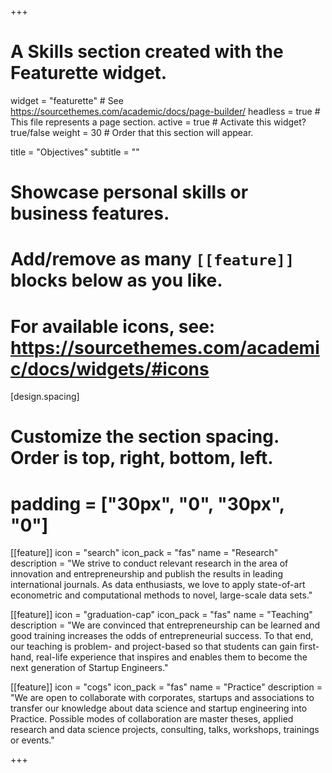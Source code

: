 +++
# A Skills section created with the Featurette widget.
widget = "featurette"  # See https://sourcethemes.com/academic/docs/page-builder/
headless = true  # This file represents a page section.
active = true  # Activate this widget? true/false
weight = 30  # Order that this section will appear.

title = "Objectives"
subtitle = ""

# Showcase personal skills or business features.
# 
# Add/remove as many `[[feature]]` blocks below as you like.
# 
# For available icons, see: https://sourcethemes.com/academic/docs/widgets/#icons



[design.spacing]
  # Customize the section spacing. Order is top, right, bottom, left.
  # padding = ["30px", "0", "30px", "0"]



[[feature]]
  icon = "search"
  icon_pack = "fas"
  name = "Research"
  description = "We strive to conduct relevant research in the area of innovation and entrepreneurship and publish the results in leading international journals. As data enthusiasts, we love to apply state-of-art econometric and computational methods to novel, large-scale data sets."
  
[[feature]]
  icon = "graduation-cap"
  icon_pack = "fas"
  name = "Teaching"
  description = "We are convinced that entrepreneurship can be learned and good training increases the odds of entrepreneurial success. To that end, our teaching is problem- and project-based so that students can gain first-hand, real-life experience that inspires and enables them to become the next generation of Startup Engineers."  
  
[[feature]]
  icon = "cogs"
  icon_pack = "fas"
  name = "Practice"
  description = "We are open to collaborate with corporates, startups and associations to transfer our knowledge about data science and startup engineering into Practice. Possible modes of collaboration are master theses, applied research and data science projects, consulting, talks, workshops, trainings or events."



+++
